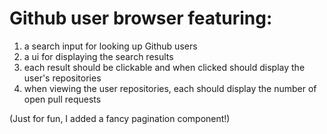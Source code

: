 # Github user browser featuring:

1.  a search input for looking up Github users
2.  a ui for displaying the search results
3.  each result should be clickable and when clicked should display the user's repositories
4.  when viewing the user repositories, each should display the number of open pull requests

(Just for fun, I added a fancy pagination component!)
